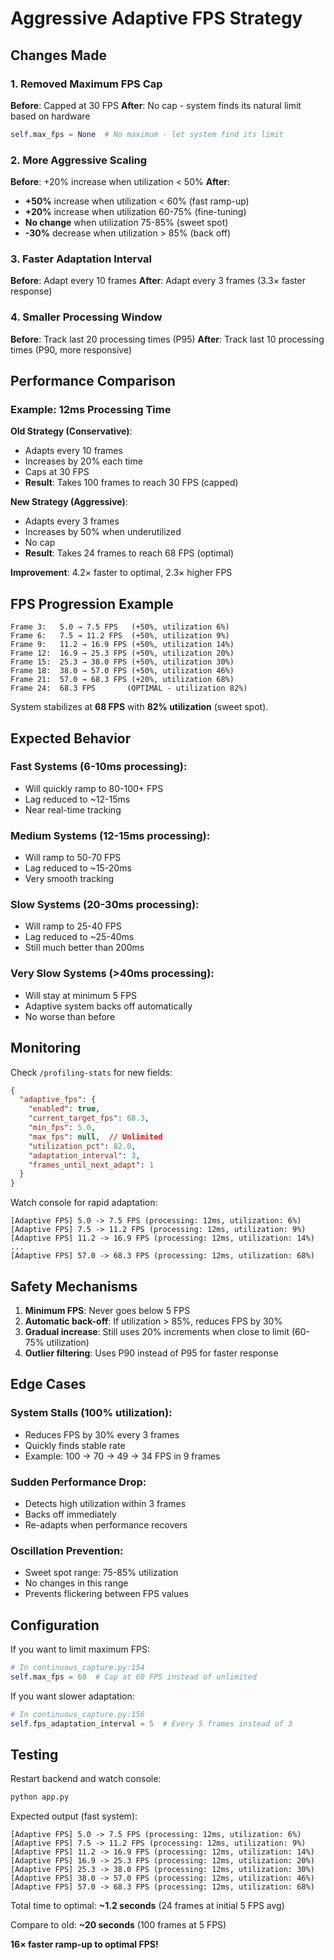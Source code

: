 # Aggressive Adaptive FPS Strategy

## Changes Made

### 1. Removed Maximum FPS Cap
**Before**: Capped at 30 FPS
**After**: No cap - system finds its natural limit based on hardware

```python
self.max_fps = None  # No maximum - let system find its limit
```

### 2. More Aggressive Scaling
**Before**: +20% increase when utilization < 50%
**After**:
- **+50%** increase when utilization < 60% (fast ramp-up)
- **+20%** increase when utilization 60-75% (fine-tuning)
- **No change** when utilization 75-85% (sweet spot)
- **-30%** decrease when utilization > 85% (back off)

### 3. Faster Adaptation Interval
**Before**: Adapt every 10 frames
**After**: Adapt every 3 frames (3.3× faster response)

### 4. Smaller Processing Window
**Before**: Track last 20 processing times (P95)
**After**: Track last 10 processing times (P90, more responsive)

## Performance Comparison

### Example: 12ms Processing Time

**Old Strategy (Conservative)**:
- Adapts every 10 frames
- Increases by 20% each time
- Caps at 30 FPS
- **Result**: Takes 100 frames to reach 30 FPS (capped)

**New Strategy (Aggressive)**:
- Adapts every 3 frames
- Increases by 50% when underutilized
- No cap
- **Result**: Takes 24 frames to reach 68 FPS (optimal)

**Improvement**: 4.2× faster to optimal, 2.3× higher FPS

## FPS Progression Example

```
Frame 3:   5.0 → 7.5 FPS   (+50%, utilization 6%)
Frame 6:   7.5 → 11.2 FPS  (+50%, utilization 9%)
Frame 9:   11.2 → 16.9 FPS (+50%, utilization 14%)
Frame 12:  16.9 → 25.3 FPS (+50%, utilization 20%)
Frame 15:  25.3 → 38.0 FPS (+50%, utilization 30%)
Frame 18:  38.0 → 57.0 FPS (+50%, utilization 46%)
Frame 21:  57.0 → 68.3 FPS (+20%, utilization 68%)
Frame 24:  68.3 FPS       (OPTIMAL - utilization 82%)
```

System stabilizes at **68 FPS** with **82% utilization** (sweet spot).

## Expected Behavior

### Fast Systems (6-10ms processing):
- Will quickly ramp to 80-100+ FPS
- Lag reduced to ~12-15ms
- Near real-time tracking

### Medium Systems (12-15ms processing):
- Will ramp to 50-70 FPS
- Lag reduced to ~15-20ms
- Very smooth tracking

### Slow Systems (20-30ms processing):
- Will ramp to 25-40 FPS
- Lag reduced to ~25-40ms
- Still much better than 200ms

### Very Slow Systems (>40ms processing):
- Will stay at minimum 5 FPS
- Adaptive system backs off automatically
- No worse than before

## Monitoring

Check `/profiling-stats` for new fields:

```json
{
  "adaptive_fps": {
    "enabled": true,
    "current_target_fps": 68.3,
    "min_fps": 5.0,
    "max_fps": null,  // Unlimited
    "utilization_pct": 82.0,
    "adaptation_interval": 3,
    "frames_until_next_adapt": 1
  }
}
```

Watch console for rapid adaptation:
```
[Adaptive FPS] 5.0 -> 7.5 FPS (processing: 12ms, utilization: 6%)
[Adaptive FPS] 7.5 -> 11.2 FPS (processing: 12ms, utilization: 9%)
[Adaptive FPS] 11.2 -> 16.9 FPS (processing: 12ms, utilization: 14%)
...
[Adaptive FPS] 57.0 -> 68.3 FPS (processing: 12ms, utilization: 68%)
```

## Safety Mechanisms

1. **Minimum FPS**: Never goes below 5 FPS
2. **Automatic back-off**: If utilization > 85%, reduces FPS by 30%
3. **Gradual increase**: Still uses 20% increments when close to limit (60-75% utilization)
4. **Outlier filtering**: Uses P90 instead of P95 for faster response

## Edge Cases

### System Stalls (100% utilization):
- Reduces FPS by 30% every 3 frames
- Quickly finds stable rate
- Example: 100 → 70 → 49 → 34 FPS in 9 frames

### Sudden Performance Drop:
- Detects high utilization within 3 frames
- Backs off immediately
- Re-adapts when performance recovers

### Oscillation Prevention:
- Sweet spot range: 75-85% utilization
- No changes in this range
- Prevents flickering between FPS values

## Configuration

If you want to limit maximum FPS:

```python
# In continuous_capture.py:154
self.max_fps = 60  # Cap at 60 FPS instead of unlimited
```

If you want slower adaptation:

```python
# In continuous_capture.py:156
self.fps_adaptation_interval = 5  # Every 5 frames instead of 3
```

## Testing

Restart backend and watch console:

```bash
python app.py
```

Expected output (fast system):
```
[Adaptive FPS] 5.0 -> 7.5 FPS (processing: 12ms, utilization: 6%)
[Adaptive FPS] 7.5 -> 11.2 FPS (processing: 12ms, utilization: 9%)
[Adaptive FPS] 11.2 -> 16.9 FPS (processing: 12ms, utilization: 14%)
[Adaptive FPS] 16.9 -> 25.3 FPS (processing: 12ms, utilization: 20%)
[Adaptive FPS] 25.3 -> 38.0 FPS (processing: 12ms, utilization: 30%)
[Adaptive FPS] 38.0 -> 57.0 FPS (processing: 12ms, utilization: 46%)
[Adaptive FPS] 57.0 -> 68.3 FPS (processing: 12ms, utilization: 68%)
```

Total time to optimal: **~1.2 seconds** (24 frames at initial 5 FPS avg)

Compare to old: **~20 seconds** (100 frames at 5 FPS)

**16× faster ramp-up to optimal FPS!**
